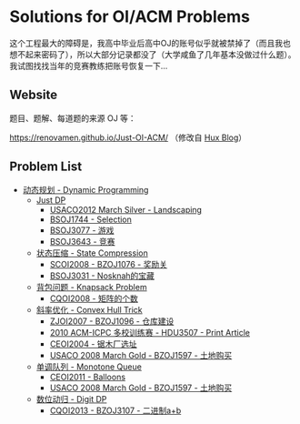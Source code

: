 # Solutions for OI/ACM Problems

这个工程最大的障碍是，我高中毕业后高中OJ的账号似乎就被禁掉了（而且我也想不起来密码了），所以大部分记录都没了（大学咸鱼了几年基本没做过什么题）。我试图找找当年的竞赛教练把账号恢复一下...





## Website

题目、题解、每道题的来源 OJ 等：

https://renovamen.github.io/Just-OI-ACM/ （修改自 [Hux Blog](https://github.com/Huxpro/huxpro.github.io)）



## Problem List

- [动态规划 - Dynamic Programming](https://github.com/Renovamen/Just-OI-ACM/tree/master/Dynamic-Programming)
  - [Just DP](https://github.com/Renovamen/Just-OI-ACM/tree/master/Dynamic-Programming/Just-DP)
    - [USACO2012 March Silver - Landscaping](https://github.com/Renovamen/Just-OI-ACM/blob/master/Dynamic-Programming/Just-DP/USACO2012-March-Silver-Landscaping.cpp)
    - [BSOJ1744 - Selection](https://github.com/Renovamen/Just-OI-ACM/blob/master/Dynamic-Programming/Just-DP/BSOJ1744-selection.cpp)
    - [BSOJ3077 - 游戏](https://github.com/Renovamen/Just-OI-ACM/blob/master/Dynamic-Programming/Just-DP/BSOJ3077-游戏.cpp)
    - [BSOJ3643 - 竞赛](https://github.com/Renovamen/Just-OI-ACM/blob/master/Dynamic-Programming/Just-DP/BSOJ3643-竞赛.cpp)
  - [状态压缩 - State Compression](https://github.com/Renovamen/Just-OI-ACM/tree/master/Dynamic-Programming/State-Compression)
    - [SCOI2008 - BZOJ1076 - 奖励关](https://github.com/Renovamen/Just-OI-ACM/blob/master/Dynamic-Programming/State-Compression/SCOI2008-HYSBZ1076-奖励关.cpp)
    - [BSOJ3031 - Nosknah的宝藏](https://github.com/Renovamen/Just-OI-ACM/blob/master/Dynamic-Programming/State-Compression/BSOJ3031-Nosknah的宝藏.cpp)
  - [背包问题 - Knapsack Problem](https://github.com/Renovamen/Just-OI-ACM/tree/master/Dynamic-Programming/Knapsack-Problem)
    - [CQOI2008 - 矩阵的个数](https://github.com/Renovamen/Just-OI-ACM/blob/master/Dynamic-Programming/Knapsack-Problem/CQOI2008-矩阵的个数.cpp)
  - [斜率优化 - Convex Hull Trick](https://github.com/Renovamen/Just-OI-ACM/tree/master/Dynamic-Programming/Convex-Hull-Trick)
    - [ZJOI2007 - BZOJ1096 - 仓库建设](https://github.com/Renovamen/Just-OI-ACM/blob/master/Dynamic-Programming/Convex-Hull-Trick/ZJOI2007-仓库建设.cpp)
    - [2010 ACM-ICPC 多校训练赛 - HDU3507 - Print Article](https://github.com/Renovamen/Just-OI-ACM/blob/master/Dynamic-Programming/Convex-Hull-Trick/HDU3507-Print-Article.cpp)
    - [CEOI2004 - 锯木厂选址](https://github.com/Renovamen/Just-OI-ACM/blob/master/Dynamic-Programming/Convex-Hull-Trick/CEOI2004-锯木厂选址.cpp)
    - [USACO 2008 March Gold - BZOJ1597 - 土地购买](https://github.com/Renovamen/Just-OI-ACM/blob/master/Dynamic-Programming/Convex-Hull-Trick/BZOJ1597-土地购买.cpp)
  - [单调队列 - Monotone Queue](https://github.com/Renovamen/Just-OI-ACM/tree/master/Dynamic-Programming/Monotone-Queue)
    - [CEOI2011 - Balloons](https://github.com/Renovamen/Just-OI-ACM/blob/master/Dynamic-Programming/Monotone-Queue/CEOI2011-Balloons.cpp)
    - [USACO 2008 March Gold - BZOJ1597 - 土地购买](https://github.com/Renovamen/Just-OI-ACM/blob/master/Dynamic-Programming/Monotone-Queue/BZOJ1597-土地购买.cpp)
  - [数位动归 - Digit DP](https://github.com/Renovamen/Just-OI-ACM/tree/master/Dynamic-Programming/Digit-DP)
    - [CQOI2013 - BZOJ3107 - 二进制a+b](https://github.com/Renovamen/Just-OI-ACM/blob/master/Dynamic-Programming/Digit-DP/CQOI2013-二进制a+b.cpp)